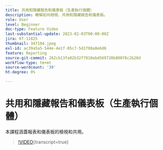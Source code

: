 ```yaml
---
title: 共用和隱藏報告和儀表板（生產執行個體）
description: 瞭解如何檢視、共用和隱藏報告和儀表板。
role: User
level: Beginner
doc-type: Feature Video
last-substantial-update: 2023-02-03T00:00:00Z
jira: KT-11825
thumbnail: 347184.jpeg
exl-id: ac39a5a5-544e-4e1f-85c7-5d1f08a8e6d8
feature: Reporting
source-git-commit: 262cb13fa02b32f7918ebd569720b80078c2b28d
workflow-type: tm+mt
source-wordcount: '39'
ht-degree: 0%

---
```


# 共用和隱藏報告和儀表板（生產執行個體）

本課程涵蓋報表和儀表板的檢視和共用。

>[!VIDEO](https://video.tv.adobe.com/v/3431543/?learn=on&captions=chi_hant){transcript=true}

